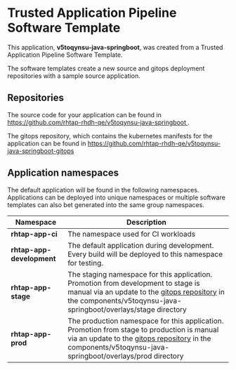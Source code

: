 # Trusted Application Pipeline Software Template

This application, **v5toqynsu-java-springboot**, was created from a Trusted Application Pipeline Software Template.

The software templates create a new source and gitops deployment repositories with a sample source application. 

## Repositories

The source code for your application can be found in [https://github.com/rhtap-rhdh-qe/v5toqynsu-java-springboot ](https://github.com/rhtap-rhdh-qe/v5toqynsu-java-springboot ).
 
The gitops repository, which contains the kubernetes manifests for the application can be found in 
[https://github.com/rhtap-rhdh-qe/v5toqynsu-java-springboot-gitops ](https://github.com/rhtap-rhdh-qe/v5toqynsu-java-springboot-gitops ) 

## Application namespaces 

The default application will be found in the following namespaces. Applications can be deployed into unique namespaces or multiple software templates can also bet generated into the same group namespaces.  

|  Namespace   |  Description   |  
| -------- | -------- |
| **rhtap-app-ci** | The namespace used for CI workloads |
| **rhtap-app-development** | The default application during development. Every build will be deployed to this namespace for testing. |
| **rhtap-app-stage** | The staging namespace for this application. Promotion from development to stage is manual via an update to the [gitops repository](https://github.com/rhtap-rhdh-qe/v5toqynsu-java-springboot-gitops ) in the components/v5toqynsu-java-springboot/overlays/stage directory |
| **rhtap-app-prod** | The production namespace for this application. Promotion from stage to production is manual via an update to the [gitops repository](https://github.com/rhtap-rhdh-qe/v5toqynsu-java-springboot-gitops ) in the components/v5toqynsu-java-springboot/overlays/prod directory |